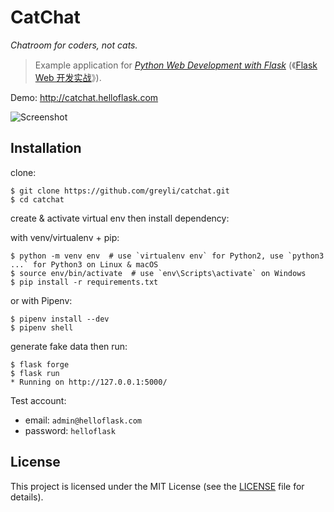 # CatChat

*Chatroom for coders, not cats.*

> Example application for *[Python Web Development with Flask](http://helloflask.com/en/book)* (《[Flask Web 开发实战](http://helloflask.com/book)》).

Demo: http://catchat.helloflask.com

![Screenshot](http://helloflask.com/screenshots/catchat.png)

## Installation

clone:
```
$ git clone https://github.com/greyli/catchat.git
$ cd catchat
```
create & activate virtual env then install dependency:

with venv/virtualenv + pip:
```
$ python -m venv env  # use `virtualenv env` for Python2, use `python3 ...` for Python3 on Linux & macOS
$ source env/bin/activate  # use `env\Scripts\activate` on Windows
$ pip install -r requirements.txt
```
or with Pipenv:
```
$ pipenv install --dev
$ pipenv shell
```
generate fake data then run:
```
$ flask forge
$ flask run
* Running on http://127.0.0.1:5000/
```
Test account:
* email: `admin@helloflask.com`
* password: `helloflask`

## License

This project is licensed under the MIT License (see the
[LICENSE](LICENSE) file for details).

